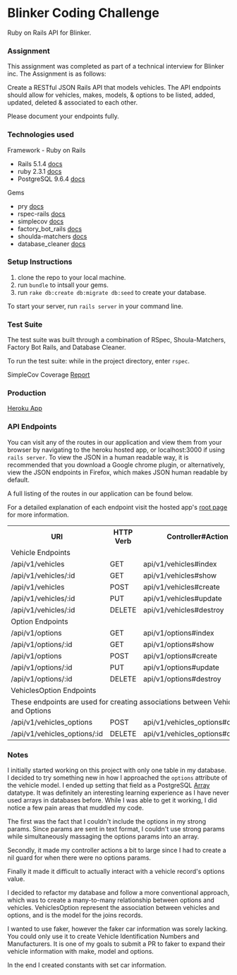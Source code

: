 # Blinker Coding Challenge
Ruby on Rails API for Blinker.

### Assignment
This assignment was completed as part of a technical interview for Blinker inc.  The Assignment is as follows:

Create a RESTful JSON Rails API that models vehicles.
The API endpoints should allow for vehicles, makes, models, & options to be listed, added, updated, deleted & associated to each other.

Please document your endpoints fully.

### Technologies used
Framework - Ruby on Rails
* Rails 5.1.4 [docs](http://rubyonrails.org/)
* ruby 2.3.1 [docs](https://www.ruby-lang.org/en/)
* PostgreSQL 9.6.4 [docs](https://www.postgresql.org/docs/9.6/static/index.html)

Gems
 * pry [docs](https://rubygems.org/gems/pry)
 * rspec-rails [docs](https://rubygems.org/gems/rspec-rails)
 * simplecov [docs](https://rubygems.org/gems/simplecov)
 * factory_bot_rails [docs](https://rubygems.org/gems/factory_bot_rails)
 * shoulda-matchers [docs](https://rubygems.org/gems/shoulda-matchers)
 * database_cleaner [docs](https://rubygems.org/gems/database_cleaner)


### Setup Instructions
1. clone the repo to your local machine.
2. run `bundle` to intsall your gems.
3. run `rake db:create db:migrate db:seed` to create your database.

To start your server, run `rails server` in your command line.

### Test Suite
The test suite was built through a combination of RSpec, Shoula-Matchers, Factory Bot Rails, and Database Cleaner.

To run the test suite: while in the project directory, enter `rspec`.

SimpleCov Coverage [Report](https://htmlpreview.github.io/?https://github.com/rickyamparo/blinker_coding_challenge/blob/master/coverage/index.html#_AllFiles)

### Production
[Heroku App](https://vast-wildwood-58678.herokuapp.com/)

### API Endpoints

You can visit any of the routes in our application and view them from your browser by navigating to the heroku hosted app, or localhost:3000 if using `rails server`. To view the JSON in a human readable way, it is recommended that you download a Google chrome plugin, or alternatively, view the JSON endpoints in Firefox, which makes JSON human readable by default.


A full listing of the routes in our application can be found below.

For a detailed explanation of each endpoint visit the hosted app's [root page]() for more information.


<table>
  <tr>
    <th>URI</th>
    <th>HTTP Verb</th>
    <th>Controller#Action</th>
  </tr>
  <tr>
    <td colspan="3">Vehicle Endpoints</td>
  </tr>
  <tr>
    <td>/api/v1/vehicles</td>
    <td>GET</td>
    <td>api/v1/vehicles#index</td>
  </tr>
  <tr>
    <td>/api/v1/vehicles/:id</td>
    <td>GET</td>
    <td>api/v1/vehicles#show</td>
  </tr>
  <tr>
    <td>/api/v1/vehicles</td>
    <td>POST</td>
    <td>api/v1/vehicles#create</td>
  </tr>
  <tr>
    <td>/api/v1/vehicles/:id</td>
    <td>PUT</td>
    <td>api/v1/vehicles#update</td>
  </tr>
  <tr>
    <td>/api/v1/vehicles/:id</td>
    <td>DELETE</td>
    <td>api/v1/vehicles#destroy</td>
  </tr>
  <tr>
    <td colspan="3">Option Endpoints</td>
  </tr>
  <tr>
    <td>/api/v1/options</td>
    <td>GET</td>
    <td>api/v1/options#index</td>
  </tr>
  <tr>
    <td>/api/v1/options/:id</td>
    <td>GET</td>
    <td>api/v1/options#show</td>
  </tr>
  <tr>
    <td>/api/v1/options</td>
    <td>POST</td>
    <td>api/v1/options#create</td>
  </tr>
  <tr>
    <td>/api/v1/options/:id</td>
    <td>PUT</td>
    <td>api/v1/options#update</td>
  </tr>
  <tr>
    <td>/api/v1/options/:id</td>
    <td>DELETE</td>
    <td>api/v1/options#destroy</td>
  </tr>
  <tr>
    <td colspan="3">VehiclesOption Endpoints</td>
  </tr>
  <tr>
    <td colspan="3">These endpoints are used for creating associations between Vehicles and Options</td>
  </tr>
  <tr>
    <td>/api/v1/vehicles_options</td>
    <td>POST</td>
    <td>api/v1/vehicles_options#create</td>
  </tr>
  <tr>
    <td>/api/v1/vehicles_options/:id</td>
    <td>DELETE</td>
    <td>api/v1/vehicles_options#destroy</td>
  </tr>
</table>


### Notes

I initially started working on this project with only one table in my database. I decided to try something new in how I approached the `options` attribute of the vehicle model. I ended up setting that field as a PostgreSQL [Array](https://www.postgresql.org/docs/9.6/static/functions-array.html) datatype. It was definitely an interesting learning experience as I have never used arrays in databases before. While I was able to get it working, I did notice a few pain areas that muddled my code.

The first was the fact that I couldn't include the options in my strong params. Since params are sent in text format, I couldn't use strong params while simultaneously massaging the options params into an array.

Secondly, it made my controller actions a bit to large since I had to create a nil guard for when there were no options params.

Finally it made it difficult to actually interact with a vehicle record's options value.

I decided to refactor my database and follow a more conventional approach, which was to create a many-to-many relationship between options and vehicles. VehiclesOption represent the association between vehicles and options, and is the model for the joins records.

I wanted to use faker, however the faker car information was sorely lacking. You could only use it to create Vehicle Identification Numbers and Manufacturers. It is one of my goals to submit a PR to faker to expand their vehicle information with make, model and options.

In the end I created constants with set car information.
